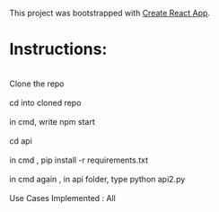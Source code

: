 This project was bootstrapped with [Create React App](https://github.com/facebook/create-react-app).

<h1>Instructions:</h1>

<br>Clone the repo</br>
<br>cd into cloned repo</br>
<br>in cmd, write npm start</br>
<br>cd api</br>
<br>in cmd , pip install -r requirements.txt</br>
<br> in cmd again , in api folder, type python api2.py</br>
<br>Use Cases Implemented : All</br>
